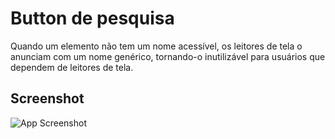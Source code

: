# Button de pesquisa
Quando um elemento não tem um nome acessível, os leitores de tela o anunciam com um nome genérico, tornando-o inutilizável para usuários que dependem de leitores de tela.
## Screenshot
![App Screenshot](https://media.discordapp.net/attachments/993982266273452053/996450231388487690/unknown.png)
